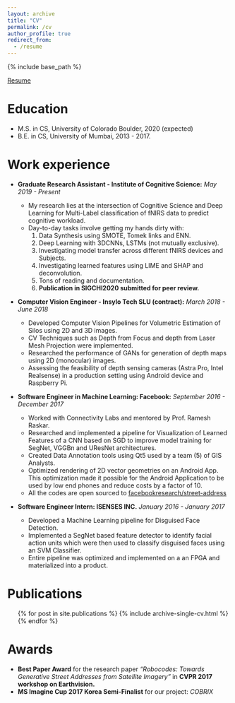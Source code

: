 ```yaml
---
layout: archive
title: "CV"
permalink: /cv
author_profile: true
redirect_from:
  - /resume
---
```


{% include base_path %}

[Resume](https://kaunild.github.io/files/resume-08-19.pdf)

Education
======
* M.S. in CS, University of Colorado Boulder, 2020 (expected)
* B.E. in CS, University of Mumbai, 2013 - 2017.

Work experience
======
* __Graduate Research Assistant - Institute of Cognitive Science:__ _May 2019 - Present_
  * My research lies at the intersection of Cognitive Science and Deep Learning for Multi-Label classification of fNIRS data to predict cognitive workload.
  * Day-to-day tasks involve getting my hands dirty with:
    1. Data Synthesis using SMOTE, Tomek links and ENN.
    2. Deep Learning with 3DCNNs, LSTMs (not mutually exclusive).
    3. Investigating model transfer across different fNIRS devices and Subjects.
    4. Investigating learned features using LIME and SHAP and deconvolution.
    5. Tons of reading and documentation.
    6. __Publication in SIGCHI2020 submitted for peer review.__
* __Computer Vision Engineer - Insylo Tech SLU (contract):__ _March 2018 - June 2018_
  * Developed Computer Vision Pipelines for Volumetric Estimation of Silos using 2D and 3D images.
  * CV Techniques such as Depth from Focus and depth from Laser Mesh Projection were implemented.
  * Researched the performance of GANs for generation of depth maps using 2D (monocular) images.  
  * Assessing the feasibility of depth sensing cameras (Astra Pro, Intel Realsense) in a production setting using Android device and Raspberry Pi.

* __Software Engineer in Machine Learning: Facebook:__ _September 2016 - December 2017_
  * Worked with Connectivity Labs and mentored by Prof. Ramesh Raskar.
  * Researched and implemented a pipeline for Visualization of Learned Features of a CNN based on SGD to improve model training for SegNet, VGGBn and UResNet architectures.
  * Created Data Annotation tools using Qt5 used by a team (5) of GIS Analysts.
  * Optimized rendering of 2D vector geometries on an Android App. This optimization made it possible for the Android Application to be used by low end phones and reduce costs by a factor of 10.
  * All the codes are open sourced to [facebookresearch/street-address](https://github.com/facebookresearch/street-addresses)

* __Software Engineer Intern: ISENSES INC.__ _January 2016 - January 2017_
  * Developed a Machine Learning pipeline for Disguised Face Detection.
  * Implemented a SegNet based feature detector to identify facial action units which were then used to classify disguised faces using an SVM Classifier.
  * Entire pipeline was optimized and implemented on a an FPGA and materialized into a product.

Publications
======
  <ul>{% for post in site.publications %}
    {% include archive-single-cv.html %}
  {% endfor %}</ul>

Awards
======
* __Best Paper Award__ for the research paper _“Robocodes: Towards Generative Street Addresses from Satellite Imagery”_ in __CVPR 2017 workshop on Earthvision.__
* __MS Imagine Cup 2017 Korea Semi-Finalist__ for our project: _COBRIX_  
